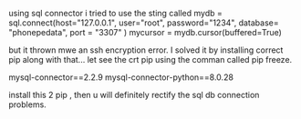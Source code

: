 using sql connector i tried to use the sting called mydb = sql.connect(host="127.0.0.1",
                   user="root",
                   password="1234",
                   database= "phonepedata",
                   port = "3307"
                  )
mycursor = mydb.cursor(buffered=True)

but it thrown mwe an ssh encryption error. I solved it by installing correct pip along with that... let see the crt pip using the comman called pip freeze.

mysql-connector==2.2.9
mysql-connector-python==8.0.28

install this 2 pip , then u will definitely rectify the sql db connection problems.

